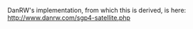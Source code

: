 DanRW's implementation, from which this is derived, is here: http://www.danrw.com/sgp4-satellite.php